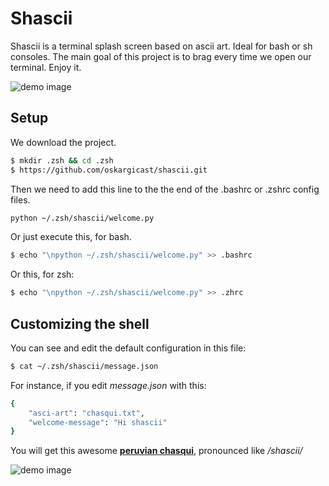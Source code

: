 # Shascii

Shascii is a terminal splash screen based on ascii art. Ideal for bash or sh consoles.
The main goal of this project is to brag every time we open our terminal. Enjoy it.

![demo image](https://raw.githubusercontent.com/oskargicast/shascii/gh-pages/images/terminal1.png)

## Setup

We download the project.

```bash
$ mkdir .zsh && cd .zsh
$ https://github.com/oskargicast/shascii.git
```

Then we need to add this line to the the end of the .bashrc or .zshrc config files.

```bash
python ~/.zsh/shascii/welcome.py 
```

Or just execute this, for bash.

```bash
$ echo "\npython ~/.zsh/shascii/welcome.py" >> .bashrc
```

Or this, for zsh:
```bash
$ echo "\npython ~/.zsh/shascii/welcome.py" >> .zhrc
```

## Customizing the shell

You can see and edit the default configuration in this file:

```bash
$ cat ~/.zsh/shascii/message.json
```

For instance, if you edit *message.json* with this:

```bash
{
    "asci-art": "chasqui.txt",
    "welcome-message": "Hi shascii"
}
```

You will get this awesome **[peruvian chasqui](http://en.wikipedia.org/wiki/Chaski)**, pronounced like */shascii/*

![demo image](https://raw.githubusercontent.com/oskargicast/shascii/gh-pages/images/chasqui.png)
